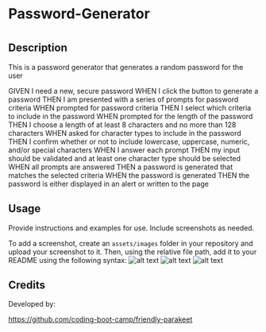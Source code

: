 # Password-Generator

# <Your-Project-Title>

## Description

This is a password generator that generates a random password for the user

GIVEN I need a new, secure password
WHEN I click the button to generate a password
THEN I am presented with a series of prompts for password criteria
WHEN prompted for password criteria
THEN I select which criteria to include in the password
WHEN prompted for the length of the password
THEN I choose a length of at least 8 characters and no more than 128 characters
WHEN asked for character types to include in the password
THEN I confirm whether or not to include lowercase, uppercase, numeric, and/or special characters
WHEN I answer each prompt
THEN my input should be validated and at least one character type should be selected
WHEN all prompts are answered
THEN a password is generated that matches the selected criteria
WHEN the password is generated
THEN the password is either displayed in an alert or written to the page


## Usage

Provide instructions and examples for use. Include screenshots as needed.

To add a screenshot, create an `assets/images` folder in your repository and upload your screenshot to it. Then, using the relative file path, add it to your README using the following syntax:
![alt text](Develop/assets/images/password-gen1.png)
![alt text](Develop/assets/images/password-gen2.png)
![alt text](Develop/assets/images/password-gen3.png)


## Credits

Developed by:

https://github.com/coding-boot-camp/friendly-parakeet


